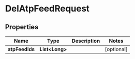 

# DelAtpFeedRequest


## Properties

Name | Type | Description | Notes
------------ | ------------- | ------------- | -------------
**atpFeedIds** | **List&lt;Long&gt;** |  |  [optional]



